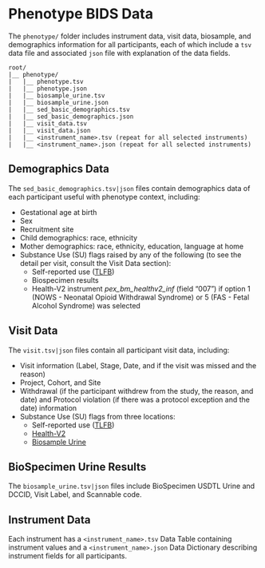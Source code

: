 # Phenotype BIDS Data

The `phenotype/` folder includes instrument data, visit data, biosample, and demographics information for all participants, each of which include a `tsv` data file and associated `json` file with explanation of the data fields. 
```
root/
|__ phenotype/
|   |__ phenotype.tsv
|   |__ phenotype.json
|   |__ biosample_urine.tsv
|   |__ biosample_urine.json
|   |__ sed_basic_demographics.tsv
|   |__ sed_basic_demographics.json
|   |__ visit_data.tsv
|   |__ visit_data.json
|   |__ <instrument_name>.tsv (repeat for all selected instruments)
|   |__ <instrument_name>.json (repeat for all selected instruments)
```

## Demographics Data
<p style="margin: 0 0 5px;">The <code>sed_basic_demographics.tsv|json</code> files contain demographics data of each participant useful with phenotype context, including:</p>
<ul>
<li>Gestational age at birth</li>
<li>Sex</li>
<li>Recruitment site</li>
<li>Child demographics: race, ethnicity</li>
<li>Mother demographics: race, ethnicity, education, language at home</li>
<li>Substance Use (SU) flags raised by any of the following (to see the detail per visit, consult the Visit Data section):
    <ul>
    <li>Self-reported use (<a href="../../measures/pregexp/substanceuse_all/#tlfb">TLFB</a>)</li>
    <li>Biospecimen results</li>
    <li>Health-V2 instrument <em>pex_bm_healthv2_inf</em> (field “007”) if option 1 (NOWS - Neonatal Opioid Withdrawal Syndrome) or 5 (FAS - Fetal Alcohol Syndrome) was selected</li>
    </ul>
</li>
</ul>

## Visit Data
<p style="margin: 0 0 5px;">The <code>visit.tsv|json</code> files contain all participant visit data, including:</p>
<ul>
<li>Visit information (Label, Stage, Date, and if the visit was missed and the reason)</li>
<li>Project, Cohort, and Site</li>
<li>Withdrawal (if the participant withdrew from the study, the reason, and date) and Protocol violation (if there was a protocol exception and the date) information</li>
<li>Substance Use (SU) flags from three locations:
    <ul>
    <li>Self-reported use (<a href="../../measures/pregexp/substanceuse_all/#tlfb">TLFB</a>)</li>
    <li><a href="../../measures/pregexp/infanthealth">Health-V2</a></li>
    <li><a href="../../measures/biospecimens/urine">Biosample Urine</a></li>
    </ul>
</li>
</ul>

## BioSpecimen Urine Results
The `biosample_urine.tsv|json` files include BioSpecimen USDTL Urine and DCCID, Visit Label, and Scannable code.

## Instrument Data
Each instrument has a `<instrument_name>.tsv` Data Table containing instrument values and a `<instrument_name>.json` Data Dictionary describing instrument fields for all participants.




